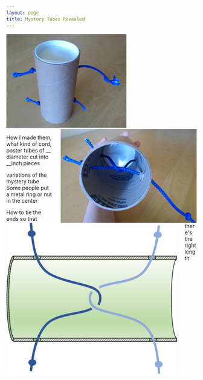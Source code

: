 ```yaml
---
layout: page
title: Mystery Tubes Revealed
---
```


<div class="container1">
    <div class="container1">
        <img src="/images/MysteryTube1.jpg" height="248" aliign="left" style="margin-right:20px"/>
    </div>
    <div class="container1">
        <img src="/images/MysteryTube3.jpg" height="248" align="right" style="margin-left: 20px"/>
        </div>
</div>






<img src="/images/MysteryTubeCartoon2.png" height="400" align="left" style="margin-right: 20px"/>


How I made them, what kind of cord, poster tubes of __ diameter cut into __inch pieces

variations of the mystery tube
Some people put a metal ring or nut in the center

How to tie the ends so that there's the right length